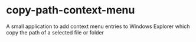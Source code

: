 # copy-path-context-menu
A small application to add context menu entries to Windows Explorer which copy the path of a selected file or folder
